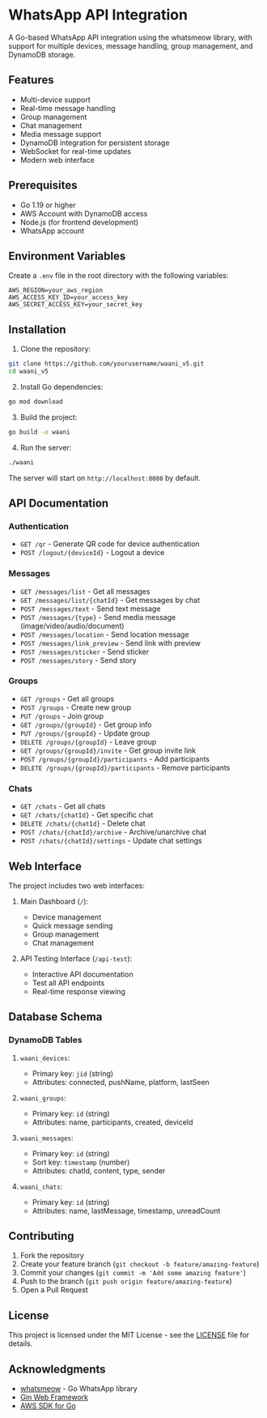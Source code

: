 # WhatsApp API Integration

A Go-based WhatsApp API integration using the whatsmeow library, with support for multiple devices, message handling, group management, and DynamoDB storage.

## Features

- Multi-device support
- Real-time message handling
- Group management
- Chat management
- Media message support
- DynamoDB integration for persistent storage
- WebSocket for real-time updates
- Modern web interface

## Prerequisites

- Go 1.19 or higher
- AWS Account with DynamoDB access
- Node.js (for frontend development)
- WhatsApp account

## Environment Variables

Create a `.env` file in the root directory with the following variables:

```env
AWS_REGION=your_aws_region
AWS_ACCESS_KEY_ID=your_access_key
AWS_SECRET_ACCESS_KEY=your_secret_key
```

## Installation

1. Clone the repository:
```bash
git clone https://github.com/yourusername/waani_v5.git
cd waani_v5
```

2. Install Go dependencies:
```bash
go mod download
```

3. Build the project:
```bash
go build -o waani
```

4. Run the server:
```bash
./waani
```

The server will start on `http://localhost:8080` by default.

## API Documentation

### Authentication

- `GET /qr` - Generate QR code for device authentication
- `POST /logout/{deviceId}` - Logout a device

### Messages

- `GET /messages/list` - Get all messages
- `GET /messages/list/{chatId}` - Get messages by chat
- `POST /messages/text` - Send text message
- `POST /messages/{type}` - Send media message (image/video/audio/document)
- `POST /messages/location` - Send location message
- `POST /messages/link_preview` - Send link with preview
- `POST /messages/sticker` - Send sticker
- `POST /messages/story` - Send story

### Groups

- `GET /groups` - Get all groups
- `POST /groups` - Create new group
- `PUT /groups` - Join group
- `GET /groups/{groupId}` - Get group info
- `PUT /groups/{groupId}` - Update group
- `DELETE /groups/{groupId}` - Leave group
- `GET /groups/{groupId}/invite` - Get group invite link
- `POST /groups/{groupId}/participants` - Add participants
- `DELETE /groups/{groupId}/participants` - Remove participants

### Chats

- `GET /chats` - Get all chats
- `GET /chats/{chatId}` - Get specific chat
- `DELETE /chats/{chatId}` - Delete chat
- `POST /chats/{chatId}/archive` - Archive/unarchive chat
- `POST /chats/{chatId}/settings` - Update chat settings

## Web Interface

The project includes two web interfaces:

1. Main Dashboard (`/`):
   - Device management
   - Quick message sending
   - Group management
   - Chat management

2. API Testing Interface (`/api-test`):
   - Interactive API documentation
   - Test all API endpoints
   - Real-time response viewing

## Database Schema

### DynamoDB Tables

1. `waani_devices`:
   - Primary key: `jid` (string)
   - Attributes: connected, pushName, platform, lastSeen

2. `waani_groups`:
   - Primary key: `id` (string)
   - Attributes: name, participants, created, deviceId

3. `waani_messages`:
   - Primary key: `id` (string)
   - Sort key: `timestamp` (number)
   - Attributes: chatId, content, type, sender

4. `waani_chats`:
   - Primary key: `id` (string)
   - Attributes: name, lastMessage, timestamp, unreadCount

## Contributing

1. Fork the repository
2. Create your feature branch (`git checkout -b feature/amazing-feature`)
3. Commit your changes (`git commit -m 'Add some amazing feature'`)
4. Push to the branch (`git push origin feature/amazing-feature`)
5. Open a Pull Request

## License

This project is licensed under the MIT License - see the [LICENSE](LICENSE) file for details.

## Acknowledgments

- [whatsmeow](https://github.com/tulir/whatsmeow) - Go WhatsApp library
- [Gin Web Framework](https://github.com/gin-gonic/gin)
- [AWS SDK for Go](https://github.com/aws/aws-sdk-go-v2) 